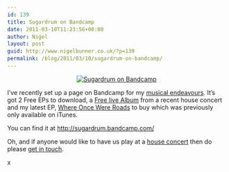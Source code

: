 ```yaml
---
id: 139
title: Sugardrum on Bandcamp
date: 2011-03-10T11:23:56+00:00
author: Nigel
layout: post
guid: http://www.nigelbunner.co.uk/?p=139
permalink: /blog/2011/03/10/sugardrum-on-bandcamp/
---
```

<p style="text-align: center;">
  <a title="Sugardrum on Bandcamp" href="/img/wp-blog/2011/03/bandcamp-blogphoto.jpg" target="_blank"><img class="aligncenter size-full wp-image-141" title="bandcamp-blogphoto" src="/img/wp-blog/2011/03/bandcamp-blogphoto.jpg" alt="Sugardrum on Bandcamp" width="600" height="203" srcset="/img/wp-blog/2011/03/bandcamp-blogphoto.jpg 600w, /img/wp-blog/2011/03/bandcamp-blogphoto-300x101.jpg 300w" sizes="(max-width: 600px) 100vw, 600px" /></a>
</p>

I&#8217;ve recently set up a page on Bandcamp for my <a title="Sugardrum music" href="http://www.sugardrum.com" target="_blank">musical endeavours</a>. It&#8217;s got 2 Free EPs to download, a <a title="Sugardrum free live album" href="http://sugardrum.bandcamp.com/album/sugardrum-live-house-gig-recorded-20-11-2010" target="_blank">Free live Album</a> from a recent house concert and my latest EP, <a title="Sugardrum - where once were roads" href="http://sugardrum.bandcamp.com/album/where-once-were-roads" target="_blank">Where Once Were Roads</a> to buy which was previously only available on iTunes.

You can find it at <a title="Sugardrum on Bandcamp" href="http://sugardrum.bandcamp.com/" target="_blank">http://sugardrum.bandcamp.com/</a>

Oh, and if anyone would like to have us play at a <a title="Hosting a house concert" href="http://www.sugardrum.com/blog/2011/01/19/sugardrum-guide-to-hosting-a-house-concert/" target="_blank">house concert</a> then do please <a title="Contact Sugardrum" href="http://www.sugardrum.com/contact.html" target="_blank">get in touch</a>.

x

&nbsp;